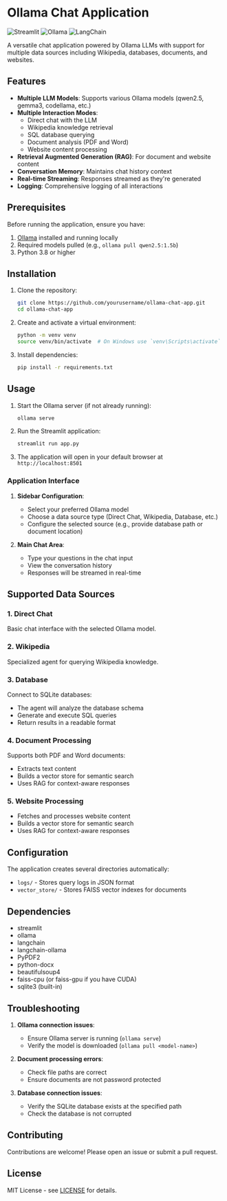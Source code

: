 # Ollama Chat Application

![Streamlit](https://img.shields.io/badge/Streamlit-FF4B4B?style=for-the-badge&logo=Streamlit&logoColor=white)
![Ollama](https://img.shields.io/badge/Ollama-FFA500?style=for-the-badge&logo=ollama&logoColor=white)
![LangChain](https://img.shields.io/badge/LangChain-00ADD8?style=for-the-badge&logo=langchain&logoColor=white)

A versatile chat application powered by Ollama LLMs with support for multiple data sources including Wikipedia, databases, documents, and websites.

## Features

- **Multiple LLM Models**: Supports various Ollama models (qwen2.5, gemma3, codellama, etc.)
- **Multiple Interaction Modes**:
  - Direct chat with the LLM
  - Wikipedia knowledge retrieval
  - SQL database querying
  - Document analysis (PDF and Word)
  - Website content processing
- **Retrieval Augmented Generation (RAG)**: For document and website content
- **Conversation Memory**: Maintains chat history context
- **Real-time Streaming**: Responses streamed as they're generated
- **Logging**: Comprehensive logging of all interactions

## Prerequisites

Before running the application, ensure you have:

1. [Ollama](https://ollama.ai) installed and running locally
2. Required models pulled (e.g., `ollama pull qwen2.5:1.5b`)
3. Python 3.8 or higher

## Installation

1. Clone the repository:
   ```bash
   git clone https://github.com/yourusername/ollama-chat-app.git
   cd ollama-chat-app
   ```

2. Create and activate a virtual environment:
   ```bash
   python -m venv venv
   source venv/bin/activate  # On Windows use `venv\Scripts\activate`
   ```

3. Install dependencies:
   ```bash
   pip install -r requirements.txt
   ```

## Usage

1. Start the Ollama server (if not already running):
   ```bash
   ollama serve
   ```

2. Run the Streamlit application:
   ```bash
   streamlit run app.py
   ```

3. The application will open in your default browser at `http://localhost:8501`

### Application Interface

1. **Sidebar Configuration**:
   - Select your preferred Ollama model
   - Choose a data source type (Direct Chat, Wikipedia, Database, etc.)
   - Configure the selected source (e.g., provide database path or document location)

2. **Main Chat Area**:
   - Type your questions in the chat input
   - View the conversation history
   - Responses will be streamed in real-time

## Supported Data Sources

### 1. Direct Chat
Basic chat interface with the selected Ollama model.

### 2. Wikipedia
Specialized agent for querying Wikipedia knowledge.

### 3. Database
Connect to SQLite databases:
- The agent will analyze the database schema
- Generate and execute SQL queries
- Return results in a readable format

### 4. Document Processing
Supports both PDF and Word documents:
- Extracts text content
- Builds a vector store for semantic search
- Uses RAG for context-aware responses

### 5. Website Processing
- Fetches and processes website content
- Builds a vector store for semantic search
- Uses RAG for context-aware responses

## Configuration

The application creates several directories automatically:
- `logs/` - Stores query logs in JSON format
- `vector_store/` - Stores FAISS vector indexes for documents

## Dependencies

- streamlit
- ollama
- langchain
- langchain-ollama
- PyPDF2
- python-docx
- beautifulsoup4
- faiss-cpu (or faiss-gpu if you have CUDA)
- sqlite3 (built-in)

## Troubleshooting

1. **Ollama connection issues**:
   - Ensure Ollama server is running (`ollama serve`)
   - Verify the model is downloaded (`ollama pull <model-name>`)

2. **Document processing errors**:
   - Check file paths are correct
   - Ensure documents are not password protected

3. **Database connection issues**:
   - Verify the SQLite database exists at the specified path
   - Check the database is not corrupted

## Contributing

Contributions are welcome! Please open an issue or submit a pull request.

## License

MIT License - see [LICENSE](LICENSE) for details.

